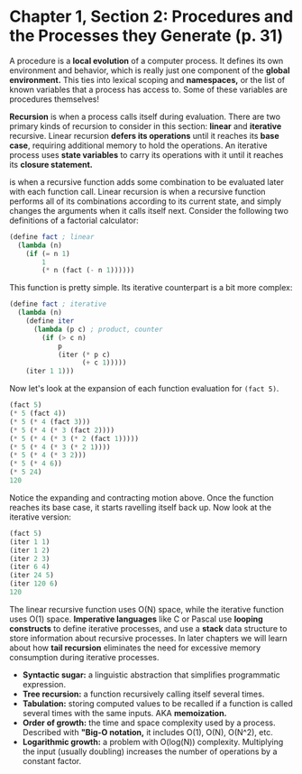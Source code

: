 # Chapter 1, Section 2: Procedures and the Processes they Generate (p. 31)

A procedure is a **local evolution** of a computer process. It defines its own
environment and behavior, which is really just one component of the **global
environment.** This ties into lexical scoping and **namespaces,** or the list
of known variables that a process has access to. Some of these variables are
procedures themselves!

**Recursion** is when a process calls itself during evaluation. There are two
primary kinds of recursion to consider in this section: **linear** and
**iterative** recursive. Linear recursion **defers its operations** until it
reaches its **base case**, requiring additional memory to hold the operations.
An iterative process uses **state variables** to carry its operations with it
until it reaches its **closure statement.**

is when a recursive function adds
some combination to be evaluated later with each function call. Linear
recursion is when a recursive function performs all of its combinations
according to its current state, and simply changes the arguments when it calls
itself next. Consider the following two definitions of a factorial calculator:

```Scheme
(define fact ; linear
  (lambda (n)
    (if (= n 1)
        1
        (* n (fact (- n 1))))))
```

This function is pretty simple. Its iterative counterpart is a bit more complex:

```Scheme
(define fact ; iterative
  (lambda (n)
    (define iter
      (lambda (p c) ; product, counter
        (if (> c n)
            p
            (iter (* p c)
                  (+ c 1)))))
    (iter 1 1)))
```

Now let's look at the expansion of each function evaluation for `(fact 5)`.

```Scheme
(fact 5)
(* 5 (fact 4))
(* 5 (* 4 (fact 3)))
(* 5 (* 4 (* 3 (fact 2))))
(* 5 (* 4 (* 3 (* 2 (fact 1)))))
(* 5 (* 4 (* 3 (* 2 1))))
(* 5 (* 4 (* 3 2)))
(* 5 (* 4 6))
(* 5 24)
120
```

Notice the expanding and contracting motion above. Once the function reaches
its base case, it starts ravelling itself back up. Now look at the iterative
version:

```Scheme
(fact 5)
(iter 1 1)
(iter 1 2)
(iter 2 3)
(iter 6 4)
(iter 24 5)
(iter 120 6)
120
```

The linear recursive function uses O(N) space, while the iterative function
uses O(1) space. **Imperative languages** like C or Pascal use **looping
constructs** to define iterative processes, and use a **stack** data structure
to store information about recursive processes. In later chapters we will learn
about how **tail recursion** eliminates the need for excessive memory
consumption during iterative processes.

* **Syntactic sugar:** a linguistic abstraction that simplifies programmatic
  expression.
* **Tree recursion:** a function recursively calling itself several times.
* **Tabulation:** storing computed values to be recalled if a function is
  called several times with the same inputs. AKA **memoization.**
* **Order of growth:** the time and space complexity used by a process.
  Described with **"Big-O notation,** it includes O(1), O(N), O(N^2), etc.
* **Logarithmic growth:** a problem with O(log(N)) complexity. Multiplying the
  input (usually doubling) increases the number of operations by a constant
  factor.
